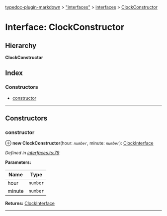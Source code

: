 [typedoc-plugin-markdown](../README.md) > ["interfaces"](../modules/_interfaces_.md) > [interfaces](../modules/_interfaces_.interfaces.md) > [ClockConstructor](../interfaces/_interfaces_.interfaces.clockconstructor.md)

# Interface: ClockConstructor

## Hierarchy

**ClockConstructor**

## Index

### Constructors

* [constructor](_interfaces_.interfaces.clockconstructor.md#constructor)

---

## Constructors

<a id="constructor"></a>

###  constructor

⊕ **new ClockConstructor**(hour: *`number`*, minute: *`number`*): [ClockInterface](_interfaces_.interfaces.clockinterface.md)

*Defined in [interfaces.ts:79](https://github.com/OutSystems/typedoc-plugin-markdown/blob/master/test/src/interfaces.ts#L79)*

**Parameters:**

| Name | Type |
| ------ | ------ |
| hour | `number` |
| minute | `number` |

**Returns:** [ClockInterface](_interfaces_.interfaces.clockinterface.md)

___

